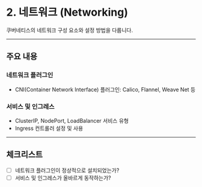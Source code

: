 # 2. 네트워크 (Networking)

쿠버네티스의 네트워크 구성 요소와 설정 방법을 다룹니다.

---

## 주요 내용

### 네트워크 플러그인
- CNI(Container Network Interface) 플러그인: Calico, Flannel, Weave Net 등

### 서비스 및 인그레스
- ClusterIP, NodePort, LoadBalancer 서비스 유형
- Ingress 컨트롤러 설정 및 사용

---

## 체크리스트
- [ ] 네트워크 플러그인이 정상적으로 설치되었는가?  
- [ ] 서비스 및 인그레스가 올바르게 동작하는가?  

